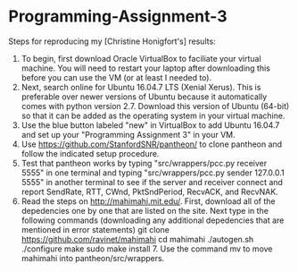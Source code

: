 # Programming-Assignment-3
Steps for reproducing my [Christine Honigfort's] results:

1. To begin, first download Oracle VirtualBox to faciliate your virtual machine. You will need to restart your laptop after downloading this before you can use the VM (or at least I needed to).
3. Next, search online for Ubuntu 16.04.7 LTS (Xenial Xerus). This is preferable over newer versions of Ubuntu because it automatically comes with python version 2.7. Download this version of Ubuntu (64-bit) so that it can be added as the operating system in your virtual machine. 
4. Use the blue button labeled "new" in VirtualBox to add Ubuntu 16.04.7 and set up your "Programming Assignment 3" in your VM.
5. Use https://github.com/StanfordSNR/pantheon/ to clone pantheon and follow the indicated setup procedure.
6. Test that pantheon works by typing "src/wrappers/pcc.py receiver 5555" in one terminal and typing "src/wrappers/pcc.py sender 127.0.0.1 5555" in another terminal to see if the server and receiver connect and report SendRate, RTT, CWnd, PktSndPeriod, RecvACK, and RecvNAK.
7. Read the steps on http://mahimahi.mit.edu/. First, download all of the depedencies one by one that are listed on the site. Next type in the following commands (downloading any additional depedencies that are mentioned in error statements)
           git clone https://github.com/ravinet/mahimahi
           cd mahimahi
           ./autogen.sh
           ./configure
            make
            sudo make install
   7. Use the command mv to move mahimahi into pantheon/src/wrappers.
